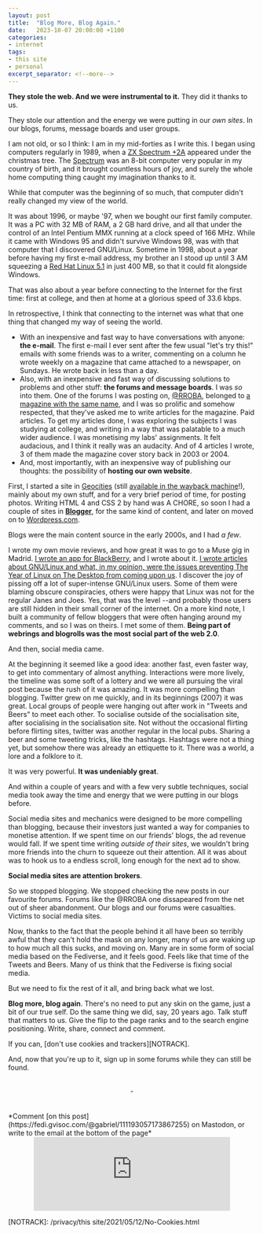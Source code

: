 ```yaml
---
layout: post
title:  "Blog More, Blog Again."
date:   2023-10-07 20:00:00 +1100
categories:
- internet
tags:
- this site
- personal
excerpt_separator: <!--more-->
---
```

**They stole the web. And we were instrumental to it.** They did it thanks to us.

They stole our attention and the energy we were putting in our *own sites*. In our blogs, forums, message boards and user groups.

<!--more-->
I am not old, or so I think: I am in my mid-forties as I write this. I began using computers regularly in 1989, when a [ZX Spectrum +2A][2a] appeared under the christmas tree. The [Spectrum][Spec] was an 8-bit computer very popular in my country of birth, and it brought countless hours of joy, and surely the whole home computing thing caught my imagination thanks to it. 

While that computer was the beginning of so much, that computer didn't really changed my view of the world.

It was about 1996, or maybe '97, when we bought our first family computer. It was a PC with 32 MB of RAM, a 2 GB hard drive, and all that under the control of an Intel Pentium MMX running at a clock speed of 166 MHz. While it came with Windows 95 and didn't survive Windows 98, was with that computer that I discovered GNU/Linux. Sometime in 1998, about a year before having my first e-mail address, my brother an I stood up until 3 AM squeezing a [Red Hat Linux 5.1][RHL51] in just 400 MB, so that it could fit alongside Windows.

That was also about a year before connecting to the Internet for the first time: first at college, and then at home at a glorious speed of 33.6 kbps.

In retrospective, I think that connecting to the internet was what that one thing that changed my way of seeing the world.

- With an inexpensive and fast way to have conversations with anyone: **the e-mail**. The first e-mail I ever sent after the few usual "let's try this!" emails with some friends was to a writer, commenting on a column he wrote weekly on a magazine that came attached to a newspaper, on Sundays. He wrote back in less than a day.
- Also, with an inexpensive and fast way of discussing solutions to problems and other stuff: **the forums and message boards**. I was *so* into them. One of the forums I was posting on, [@RROBA][ARROBA], belonged to [a magazine with the same name][ARROBA2], and I was so prolific and somehow respected, that they've asked me to write articles for the magazine. Paid articles. To get my articles done, I was exploring the subjects I was studying at college, and writing in a way that was palatable to a much wider audience. I was monetising my labs' assignments. It felt audacious, and I think it really was an audacity. And of 4 articles I wrote, 3 of them made the magazine cover story back in 2003 or 2004.
- And, most importantly, with an inexpensive way of publishing our thoughts: the possibility of **hosting our own website**.

First, I started a site in [Geocities][GEOCITIES0] (still [available in the wayback machine][GEOCITIES]!), mainly about my own stuff, and for a very brief period of time, for posting photos. Writing HTML 4 and CSS 2 by hand was A CHORE, so soon I had a couple of sites in [**Blogger**][BLOGGER], for the same kind of content, and later on moved on to [Wordpress.com][WPDOTCOM]. 

Blogs were the main content source in the early 2000s, and I had *a few*. 

I wrote my own movie reviews, and how great it was to go to a Muse gig in Madrid. [I wrote an app for BlackBerry][APP], and I wrote about it. [I wrote articles about GNU/Linux and what, in my opinion, were the issues preventing The Year of Linux on The Desktop from coming upon us][FLAMEWAR]. I discover the joy of pissing off a lot of super-intense GNU/Linux users. Some of them were blaming obscure conspiracies, others were happy that Linux was not for the regular Janes and Joes. Yes, that was the level --and probably those users are still hidden in their small corner of the internet. On a more kind note, I built a community of fellow bloggers that were often hanging around my comments, and so I was on theirs. I met some of them. **Being part of webrings and blogrolls was the most social part of the web 2.0**. 
 
And then, social media came. 

At the beginning it seemed like a good idea: another fast, even faster way, to get into commentary of almost anything. Interactions were more lively, the timeline was some soft of a lottery and we were all pursuing the viral post because the rush of it was amazing. It was more compelling than blogging. Twitter grew on me quickly, and in its beginnings (2007) it was great. Local groups of people were hanging out after work in "Tweets and Beers" to meet each other. To socialise outside of the socialisation site, after socialising in the socialisation site. Not without the occasional flirting before flirting sites, twitter was another regular in the local pubs. Sharing a beer and some tweeting tricks, like the hashtags. Hashtags were not a thing yet, but somehow there was already an ettiquette to it. There was a world, a lore and a folklore to it. 

It was very powerful. **It was undeniably great**.

And within a couple of years and with a few very subtle techniques, social media took away the time and energy that we were putting in our blogs before. 

Social media sites and mechanics were designed to be more compelling than blogging, because their investors just wanted a way for companies to monetise attention. If we spent time on our friends' blogs, the ad revenue would fall. If we spent time writing *outside of their sites*, we wouldn't bring more friends into the churn to squeeze out their attention. All it was about was to hook us to a endless scroll, long enough for the next ad to show. 

**Social media sites are attention brokers**. 

So we stopped blogging. We stopped checking the new posts in our favourite forums. Forums like the @RROBA one dissapeared from the net out of sheer abandonment. Our blogs and our forums were casualties. Victims to social media sites.

Now, thanks to the fact that the people behind it all have been so terribly awful that they can't hold the mask on any longer, many of us are waking up to how much all this sucks, and moving on. Many are in some form of social media based on the Fediverse, and it feels good. Feels like that time of the Tweets and Beers. Many of us think that the Fediverse is fixing social media. 

But we need to fix the rest of it all, and bring back what we lost.

**Blog more, blog again**. There's no need to put any skin on the game, just a bit of our true self. Do the same thing we did, say, 20 years ago. Talk stuff that matters to us. Give the flip to the page ranks and to the search engine positioning. Write, share, connect and comment. 

If you can, [don't use cookies and trackers][NOTRACK].

And, now that you're up to it, sign up in some forums while they can still be found.
<br/>
<br/>
<center> - </center>
<br/>
<br/>
*Comment [on this post](https://fedi.gvisoc.com/@gabriel/111193057173867255) on Mastodon, or write to the email at the bottom of the page*
<center><iframe src="https://fedi.gvisoc.com/@gabriel/111193057173867255/embed" class="mastodon-embed" style="max-width: 100%; border: 0" width="400" allowfullscreen="allowfullscreen"></iframe><script src="https://fedi.gvisoc.com/embed.js" async="async"></script></center>

[2a]: https://www.computinghistory.org.uk/det/32520/Sinclair-ZX-Spectrum-2A/
[Spec]: https://en.wikipedia.org/wiki/ZX_Spectrum
[RHL51]: https://fedoraproject.org/wiki/History_of_Red_Hat_Linux?rd=History
[ARROBA]: https://web.archive.org/web/20050122050154/http://foro.megamultimedia.com/
[ARROBA2]: https://web.archive.org/web/20050204102950/http://www.megamultimedia.com/arroba/index.html
[GEOCITIES0]: https://en.wikipedia.org/wiki/GeoCities
[GEOCITIES]: https://web.archive.org/web/20040728174146/http://es.geocities.com/gvisoc/
[BLOGGER]: https://www.blogger.com/
[WPDOTCOM]: https://wordpress.com/
[APP]: https://web.archive.org/web/20131119045650/http://gvisoc.wordpress.com/2011/06/22/llamada-perdida-version-0-1-0/
[FLAMEWAR]: https://web.archive.org/web/20100915175224/http://gabrielviso.com/2009/01/18/los-mismos-usuarios-de-linux-sus-peores-enemigos/
[NOTRACK]: /privacy/this site/2021/05/12/No-Cookies.html